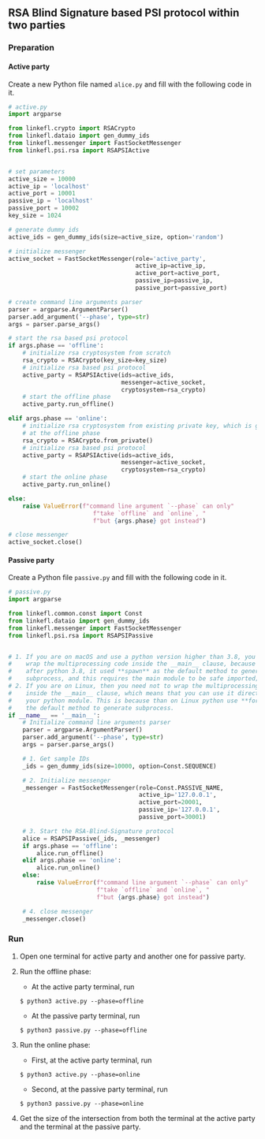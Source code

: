 ## RSA Blind Signature based PSI protocol within two parties

### Preparation

#### Active party

Create a new Python file named `alice.py` and fill with the following code in it.

```python 
# active.py
import argparse

from linkefl.crypto import RSACrypto
from linkefl.dataio import gen_dummy_ids
from linkefl.messenger import FastSocketMessenger
from linkefl.psi.rsa import RSAPSIActive


# set parameters
active_size = 10000
active_ip = 'localhost'
active_port = 10001
passive_ip = 'localhost'
passive_port = 10002
key_size = 1024

# generate dummy ids
active_ids = gen_dummy_ids(size=active_size, option='random')

# initialize messenger 
active_socket = FastSocketMessenger(role='active_party',
                                    active_ip=active_ip,
                                    active_port=active_port,
                                    passive_ip=passive_ip,
                                    passive_port=passive_port)

# create command line arguments parser
parser = argparse.ArgumentParser()
parser.add_argument('--phase', type=str)
args = parser.parse_args()

# start the rsa based psi protocol
if args.phase == 'offline':
    # initialize rsa cryptosystem from scratch
    rsa_crypto = RSACrypto(key_size=key_size)
    # initialize rsa based psi protocol
    active_party = RSAPSIActive(ids=active_ids, 
                                messenger=active_socket, 
                                cryptosystem=rsa_crypto)
    # start the offline phase
    active_party.run_offline()

elif args.phase == 'online':
    # initialize rsa cryptosystem from existing private key, which is generated 
    # at the offline phase
    rsa_crypto = RSACrypto.from_private()
    # initialize rsa based psi protocol
    active_party = RSAPSIActive(ids=active_ids, 
                                messenger=active_socket, 
                                cryptosystem=rsa_crypto)
    # start the online phase
    active_party.run_online()

else:
    raise ValueError(f"command line argument `--phase` can only"
                        f"take `offline` and `online`, "
                        f"but {args.phase} got instead")

# close messenger
active_socket.close()

```

#### Passive party

Create a Python file `passive.py` and fill with the following code in it.

``` python
# passive.py
import argparse

from linkefl.common.const import Const
from linkefl.dataio import gen_dummy_ids
from linkefl.messenger import FastSocketMessenger
from linkefl.psi.rsa import RSAPSIPassive


# 1. If you are on macOS and use a python version higher than 3.8, you should
#    wrap the multiprocessing code inside the __main__ clause, because on macOS
#    after python 3.8, it used **spawn** as the default method to generate
#    subprocess, and this requires the main module to be safe imported;
# 2. If you are on Linux, then you need not to wrap the multiprocessing code
#    inside the __main__ clause, which means that you can use it directly inside
#    your python module. This is because than on Linux python use **fork** as
#    the default method to generate subprocess.
if __name__ == '__main__':
    # Initialize command line arguments parser
    parser = argparse.ArgumentParser()
    parser.add_argument('--phase', type=str)
    args = parser.parse_args()

    # 1. Get sample IDs
    _ids = gen_dummy_ids(size=10000, option=Const.SEQUENCE)

    # 2. Initialize messenger
    _messenger = FastSocketMessenger(role=Const.PASSIVE_NAME,
                                     active_ip='127.0.0.1',
                                     active_port=20001,
                                     passive_ip='127.0.0.1',
                                     passive_port=30001)

    # 3. Start the RSA-Blind-Signature protocol
    alice = RSAPSIPassive(_ids, _messenger)
    if args.phase == 'offline':
        alice.run_offline()
    elif args.phase == 'online':
        alice.run_online()
    else:
        raise ValueError(f"command line argument `--phase` can only"
                         f"take `offline` and `online`, "
                         f"but {args.phase} got instead")

    # 4. close messenger
    _messenger.close()
```

### Run

1. Open one terminal for active party and another one for passive party.

2. Run the offline phase:
    * At the active party terminal, run
    ```shell script
    $ python3 active.py --phase=offline
    ```
    * At the passive party terminal, run
    ```shell script
    $ python3 passive.py --phase=offline
    ```

3. Run the online phase:
    * First, at the active party terminal, run
    ```shell script
    $ python3 active.py --phase=online
    ```
    * Second, at the passive party terminal, run
    ```shell script
    $ python3 passive.py --phase=online
    ```

4. Get the size of the intersection from both the terminal at 
the active party and the terminal at the passive party. 